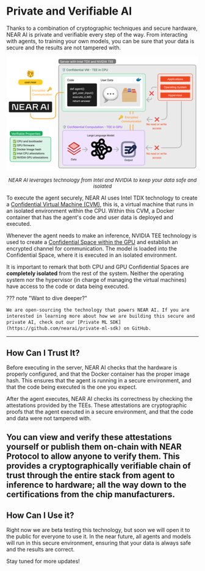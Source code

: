 # Private and Verifiable AI

Thanks to a combination of cryptographic techniques and secure hardware, NEAR AI is private and verifiable every step of the way. From interacting with agents, to training your own models, you can be sure that your data is secure and the results are not tampered with.

![alt text](assets/tee.png)
<p style="text-align: center; font-size: small; font-style: italic">NEAR AI leverages technology from Intel and NVIDIA to keep your data safe and isolated</p>

To execute the agent securely, NEAR AI uses Intel TDX technology to create a [Confidential Virtual Machine (CVM)](https://www.intel.com/content/www/us/en/developer/tools/trust-domain-extensions/overview.htmlml), this is, a virtual machine that runs in an isolated environment within the CPU. Within this CVM, a Docker container that has the agent's code and user data is deployed and executed. 

Whenever the agent needs to make an inference, NVIDIA TEE technology is used to create a [Confidential Space within the GPU](https://www.nvidia.com/en-us/data-center/solutions/confidential-computing/) and establish an encrypted channel for communication. The model is loaded into the Confidential Space, where it is executed in an isolated environment.

It is important to remark that both CPU and GPU Confidential Spaces are **completely isolated** from the rest of the system. Neither the operating system nor the hypervisor (in charge of managing the virtual machines) have access to the code or data being executed.

??? note "Want to dive deeper?"

    We are open-sourcing the technology that powers NEAR AI. If you are interested in learning more about how we are building this secure and private AI, check out our [Private ML SDK](https://github.com/nearai/private-ml-sdk) on GitHub. 

---

## How Can I Trust It?

Before executing in the server, NEAR AI checks that the hardware is properly configured, and that the Docker container has the proper image hash. This ensures that the agent is running in a secure environment, and that the code being executed is the one you expect.

After the agent executes, NEAR AI checks its correctness by checking the attestations provided by the TEEs. These attestations are cryptographic proofs that the agent executed in a secure environment, and that the code and data were not tampered with. 

You can view and verify these attestations yourself or publish them on-chain with NEAR Protocol to allow anyone to verify them. This provides a cryptographically verifiable chain of trust through the entire stack from agent to inference to hardware; all the way down to the certifications from the chip manufacturers.
---

## How Can I Use it?

Right now we are beta testing this technology, but soon we will open it to the public for everyone to use it. In the near future, all agents and models will run in this secure environment, ensuring that your data is always safe and the results are correct.

Stay tuned for more updates!
